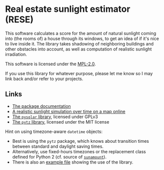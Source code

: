 # Real estate sunlight estimator (RESE) #

This software calculates a score for the amount of natural sunlight coming into (the rooms of) a house through its windows, to get an idea of if it's nice to live inside it.
The library takes shadowing of neighboring buildings and other obstacles into account, as well as computation of realistic sunlight irradiation.

This software is licensed under the [MPL-2.0](https://github.com/ArneBachmann/realestate-sunamount/blob/master/LICENSE).

If you use this library for whatever purpose, please let me know so I may link back and/or refer to your projects.


## Links ##
- [The package documentation](./sunamount.md)
- [A realistic sunlight simulation over time on a map online](https://www.sonnenverlauf.de/#/53.468,9.8129,11/2017.08.22/18:47/1/0)
- [The `pysolar` library](http://pysolar.org), licensed under GPLv3
- [The `pytz` library](http://pytz.sourceforge.net), licensed under the MIT license

Hint on using timezone-aware `datetime` objects:
- Best is using the `pytz` package, which knows about transition times between standard and daylight saving times.
- Alternatively, use fixed-hours timezones or the replacement class defined for Python 2 (cf. source of [`sunamount`](./sunamount.coco)).
- There is also an [example file](./example.coco) showing the use of the library.
